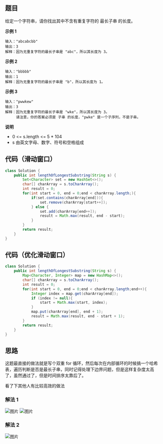 ## 题目
给定一个字符串，请你找出其中不含有重复字符的 最长子串 的长度。

**示例 1**
```
输入："abcabcbb"
输出：3 
解释：因为无重复字符的最长子串是 "abc"，所以其长度为 3。
```

**示例 2**
```
输入："bbbbb"
输出：1
解释：因为无重复字符的最长子串是 "b"，所以其长度为 1。
```

**示例 3**
```
输入："pwwkew"
输出：3
解释：因为无重复字符的最长子串是 "wke"，所以其长度为 3。
     请注意，你的答案必须是 子串 的长度，"pwke" 是一个子序列，不是子串。
```

**说明**
* 0 <= s.length <= 5 * 104
* s 由英文字母、数字、符号和空格组成

## 代码（滑动窗口）
```JAVA
class Solution {
    public int lengthOfLongestSubstring(String s) {
        Set<Character> set = new HashSet<>();
        char[] charArray = s.toCharArray();
        int result = 0;
        for(int start = 0, end = 0;end < charArray.length;){
            if(set.contains(charArray[end])){
                set.remove(charArray[start++]);
            } else {
                set.add(charArray[end++]);
                result = Math.max(result, end - start);
            }
        }
        return result;
    }
}
```

## 代码（优化滑动窗口）
```JAVA
class Solution {
    public int lengthOfLongestSubstring(String s) {
        Map<Character, Integer> map = new HashMap<>();
        char[] charArray = s.toCharArray();
        int result = 0;
        for(int start = 0, end = 0;end < charArray.length;end++){
            Integer index = map.get(charArray[end]);
            if (index != null){
                start = Math.max(start, index);
            }
            map.put(charArray[end], end + 1);
            result = Math.max(result, end - start + 1);
        }
        return result;
    }
}
```

## 思路

这题最直接的做法就是写个双重 for 循环，然后每次在内部循环的时候搞一个哈希表，遍历判断是否是最长子串，同时记得处理下边界问题，但是这样复杂度太高了，虽然通过了，但是时间排序太靠后了。

看了下其他人有比较高效的做法

###  解法 1
![图片](static/3_1.png)
![图片](static/3_2.png)

###  解法 2
![图片](static/3_3.png)